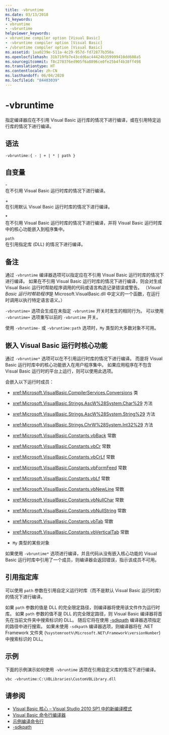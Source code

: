 ```yaml
---
title: -vbruntime
ms.date: 03/13/2018
f1_keywords:
- vbruntime
- -vbruntime
helpviewer_keywords:
- vbruntime compiler option [Visual Basic]
- -vbruntime compiler option [Visual Basic]
- /vbruntime compiler option [Visual Basic]
ms.assetid: 1aa0239e-511a-4c29-957d-fd72877b350a
ms.openlocfilehash: 31b719fb7e43cdd6ac44424b359999410dd608a5
ms.sourcegitcommit: f8c270376ed905f6a8896ce0fe25b4f4b38ff498
ms.translationtype: HT
ms.contentlocale: zh-CN
ms.lasthandoff: 06/04/2020
ms.locfileid: "84403039"
---
```

# <a name="-vbruntime"></a>-vbruntime
指定编译器应在不引用 Visual Basic 运行库的情况下进行编译，或在引用特定运行库的情况下进行编译。  
  
## <a name="syntax"></a>语法  
  
```console  
-vbruntime:{ - | + | * | path }  
```  
  
## <a name="arguments"></a>自变量  
 \-  
 在不引用 Visual Basic 运行时库的情况下进行编译。  
  
 \+  
 在引用默认 Visual Basic 运行时库的情况下进行编译。  
  
 \*  
 在不引用 Visual Basic 运行时库的情况下进行编译，并将 Visual Basic 运行时库中的核心功能嵌入到程序集中。  
  
 `path`  
 在引用指定库 (DLL) 的情况下进行编译。  
  
## <a name="remarks"></a>备注  
 通过 `-vbruntime` 编译器选项可以指定应在不引用 Visual Basic 运行时库的情况下进行编译。 如果在不引用 Visual Basic 运行时库的情况下进行编译，则会对生成 Visual Basic 运行时帮助程序调用的代码或语言构造记录错误或警告。 （*Visual Basic 运行时帮助程序*是 Microsoft.VisualBasic.dll 中定义的一个函数，在运行时调用以执行特定语言语义。）  
  
 `-vbruntime+` 选项会生成在未指定 `-vbruntime` 开关时发生的相同行为。 可以使用 `-vbruntime+` 选项重写以前的 `-vbruntime` 开关。  
  
 使用 `-vbruntime-` 或 `-vbruntime:path` 选项时，`My` 类型的大多数对象不可用。  
  
## <a name="embedding-visual-basic-runtime-core-functionality"></a>嵌入 Visual Basic 运行时核心功能  
 通过 `-vbruntime*` 选项可以在不引用运行时库的情况下进行编译。 而是将 Visual Basic 运行时库中的核心功能嵌入在用户程序集中。 如果应用程序在不包含 Visual Basic 运行时的平台上运行，则可以使用此选项。  
  
 会嵌入以下运行时成员：  
  
- <xref:Microsoft.VisualBasic.CompilerServices.Conversions> 类  
  
- <xref:Microsoft.VisualBasic.Strings.AscW%28System.Char%29> 方法  
  
- <xref:Microsoft.VisualBasic.Strings.AscW%28System.String%29> 方法  
  
- <xref:Microsoft.VisualBasic.Strings.ChrW%28System.Int32%29> 方法  
  
- <xref:Microsoft.VisualBasic.Constants.vbBack> 常数  
  
- <xref:Microsoft.VisualBasic.Constants.vbCr> 常数  
  
- <xref:Microsoft.VisualBasic.Constants.vbCrLf> 常数  
  
- <xref:Microsoft.VisualBasic.Constants.vbFormFeed> 常数  
  
- <xref:Microsoft.VisualBasic.Constants.vbLf> 常数  
  
- <xref:Microsoft.VisualBasic.Constants.vbNewLine> 常数  
  
- <xref:Microsoft.VisualBasic.Constants.vbNullChar> 常数  
  
- <xref:Microsoft.VisualBasic.Constants.vbNullString> 常数  
  
- <xref:Microsoft.VisualBasic.Constants.vbTab> 常数  
  
- <xref:Microsoft.VisualBasic.Constants.vbVerticalTab> 常数  
  
- `My` 类型的某些对象  
  
 如果使用 `-vbruntime*` 选项进行编译，并且代码从没有嵌入核心功能的 Visual Basic 运行时库中引用了一个成员，则编译器会返回错误，指示该成员不可用。  
  
## <a name="referencing-a-specified-library"></a>引用指定库  
 可以使用 `path` 参数在引用自定义运行时库（而不是默认 Visual Basic 运行时库）的情况下进行编译。  
  
 如果 `path` 参数的值是 DLL 的完全限定路径，则编译器将使用该文件作为运行时库。 如果 `path` 参数的值不是 DLL 的完全限定路径，则 Visual Basic 编译器将首先在当前文件夹中搜索标识的 DLL。 随后它将在使用 [-sdkpath](sdkpath.md) 编译器选项指定的路径中进行搜索。 如果未使用 `-sdkpath` 编译器选项，则编译器将在 .NET Framework 文件夹 (`%systemroot%\Microsoft.NET\Framework\versionNumber`) 中搜索标识的 DLL。  
  
## <a name="example"></a>示例  
 下面的示例演示如何使用 `-vbruntime` 选项在引用自定义库的情况下进行编译。  
  
```console
vbc -vbruntime:C:\VBLibraries\CustomVBLibrary.dll  
```  
  
## <a name="see-also"></a>请参阅

- [Visual Basic 核心 – Visual Studio 2010 SP1 中的新编译模式](https://devblogs.microsoft.com/vbteam/vb-core-new-compilation-mode-in-visual-studio-2010-sp1/)
- [Visual Basic 命令行编译器](index.md)
- [示例编译命令行](sample-compilation-command-lines.md)
- [-sdkpath](sdkpath.md)
